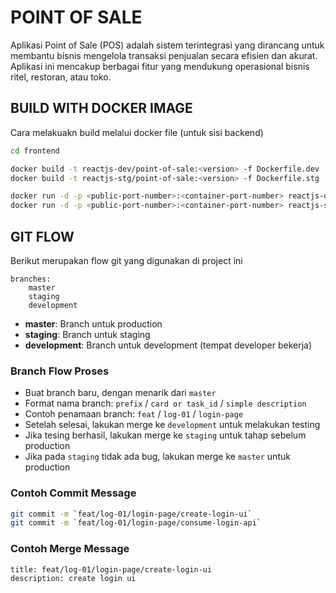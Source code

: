 # POINT OF SALE

Aplikasi Point of Sale (POS) adalah sistem terintegrasi yang dirancang untuk membantu bisnis mengelola transaksi penjualan secara efisien dan akurat. Aplikasi ini mencakup berbagai fitur  yang mendukung operasional bisnis ritel, restoran, atau toko.

## BUILD WITH DOCKER IMAGE

Cara melakuakn build melalui docker file (untuk sisi backend)

```bash
cd frontend

docker build -t reactjs-dev/point-of-sale:<version> -f Dockerfile.dev .
docker build -t reactjs-stg/point-of-sale:<version> -f Dockerfile.stg .

docker run -d -p <public-port-number>:<container-port-number> reactjs-dev/point-of-sale:<version>
docker run -d -p <public-port-number>:<container-port-number> reactjs-stg/point-of-sale:1.0.0
```

## GIT FLOW

Berikut merupakan flow git yang digunakan di project ini

```plaintext
branches:
    master
    staging
    development
```

- **master**: Branch untuk production
- **staging**: Branch untuk staging
- **development**: Branch untuk development (tempat developer bekerja)

### Branch Flow Proses

- Buat branch baru, dengan menarik dari `master`
- Format nama branch: `prefix` / `card or task_id` / `simple description`
- Contoh penamaan branch: `feat` / `log-01` / `login-page`
- Setelah selesai, lakukan merge ke `development` untuk melakukan testing
- Jika tesing berhasil, lakukan merge ke `staging` untuk tahap sebelum production
- Jika pada `staging` tidak ada bug, lakukan merge ke `master` untuk production

### Contoh Commit Message

```bash
git commit -m `feat/log-01/login-page/create-login-ui`
git commit -m `feat/log-01/login-page/consume-login-api`
```

### Contoh Merge Message

```plaintext
title: feat/log-01/login-page/create-login-ui
description: create login ui
```
